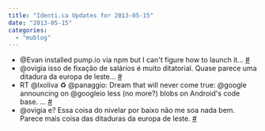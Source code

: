 ```yaml
---
title: "Identi.ca Updates for 2013-05-15"
date: "2013-05-15"
categories: 
  - "mublog"
---
```


- @Evan installed pump.io via npm but I can't figure how to launch it... [#](http://identi.ca/notice/100968694)
- @ovigia isso de fixação de salários é muito ditatorial. Quase parece uma ditadura da europa de leste... [#](http://identi.ca/notice/100972050)
- RT @lxoliva ♻ @panaggio: Dream that will never come true: @google announcing on @googleio less (no more?) blobs on Android's code base. ... [#](http://identi.ca/notice/100975918)
- @ovigia e? Essa coisa do nivelar por baixo não me soa nada bem. Parece mais coisa das ditaduras da europa de leste. [#](http://identi.ca/notice/100975941)
